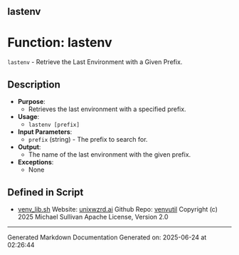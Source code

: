 ## lastenv
# Function: lastenv
`lastenv` - Retrieve the Last Environment with a Given Prefix.
## Description
- **Purpose**: 
  - Retrieves the last environment with a specified prefix.
- **Usage**: 
  - `lastenv [prefix]`
- **Input Parameters**: 
  - `prefix` (string) - The prefix to search for.
- **Output**: 
  - The name of the last environment with the given prefix.
- **Exceptions**: 
  - None

## Defined in Script

* [venv_lib.sh](../venv_lib_sh.md)
Website: [unixwzrd.ai](https://unixwzrd.ai)
Github Repo: [venvutil](https://github.com/unixwzrd/venvutil)
Copyright (c) 2025 Michael Sullivan
Apache License, Version 2.0

---

Generated Markdown Documentation
Generated on: 2025-06-24 at 02:26:44
